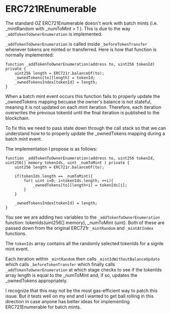 # ERC721REnumerable

The standard OZ ERC721Enumerable doesn't work with batch mints (i.e. _mintRandom with _numToMint > 1 ). This is due to the way ```_addTokenToOwnerEnumeration``` is implemented. 

```_addTokenToOwnerEnumeration``` is called inside ```_beforeTokenTransfer``` whenever tokens are minted or transferred. Here is how that function is normally implemented:

```
function _addTokenToOwnerEnumeration(address to, uint256 tokenId) private {
    uint256 length = ERC721r.balanceOf(to);
    _ownedTokens[to][length] = tokenId;
    _ownedTokensIndex[tokenId] = length;
}
```

When a batch mint event occurs this function fails to properly update the _ownedTokens mapping becuase the owner's balance is not stateful, meaning it is not updated on each mint iteration. Therefore, each iteration overwrites the previous tokenId until the final iteration is published to the blockchain.

To fix this we need to pass state down through the call stack so that we can understand how to to properly update the _ownedTokens mapping during a batch mint event.

The implementation I propose is as follows:

```
function _addTokenToOwnerEnumeration(address to, uint256 tokenId, uint256[] memory tokenIds, uint _numToMint ) private {        
    uint256 length = ERC721r.balanceOf(to);
    
    if(tokenIds.length == _numToMint){
        for( uint i=0; i<tokenIds.length; ++i){
            _ownedTokens[to][length+i] = tokenIds[i];        
        }             
    }

    _ownedTokensIndex[tokenId] = length;
}
```    

You see we are adding two variables to the ```_addTokenToOwnerEnumeration``` function: tokenIds(uint256[] memory), _numToMint (uint). Both of these are passed down from the original ERC721r ```_mintRandom``` and ```_mintAtIndex``` functions. 

The ```tokenIds``` array contains all the randomly selected tokenIds for a signle mint event.

Each iteration within ```_mintRandom``` then calls ```_mintIdWithoutBalanceUpdate``` which calls ```_beforeTokenTransfer``` which finally calls ```_addTokenToOwnerEnumeration``` at which stage checks to see if the tokenIds array length is equal to the _numToMint and, if so, updates the _ownedTokens appropriately.

I recognize that this may not be the most gas-efficient way to patch this issue. But it tests well on my end and I wanted to get ball rolling in this direction in case anyone has better ideas for implementing ERC721Enumerable for batch mints.
